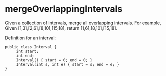 # mergeOverlappingIntervals

Given a collection of intervals, merge all overlapping intervals. For example, Given [1,3],[2,6],[8,10],[15,18], return [1,6],[8,10],[15,18]. 


 Definition for an interval:
 ``` 
 public class Interval {
      int start;
      int end;
      Interval() { start = 0; end = 0; }
      Interval(int s, int e) { start = s; end = e; }
 }
 ```
 

